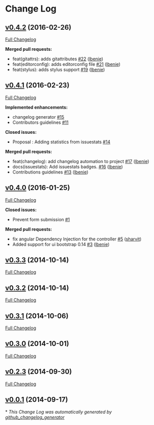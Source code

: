 # Change Log

## [v0.4.2](https://github.com/azachar/angular-language-picker/tree/v0.4.2) (2016-02-26)
[Full Changelog](https://github.com/azachar/angular-language-picker/compare/v0.4.1...v0.4.2)

**Merged pull requests:**

- feat\(gitattrs\): adds gitattributes [\#22](https://github.com/azachar/angular-language-picker/pull/22) ([lbenie](https://github.com/lbenie))
- feat\(editorconfig\): adds editorconfig file [\#21](https://github.com/azachar/angular-language-picker/pull/21) ([lbenie](https://github.com/lbenie))
- feat\(stylus\): adds stylus support [\#19](https://github.com/azachar/angular-language-picker/pull/19) ([lbenie](https://github.com/lbenie))

## [v0.4.1](https://github.com/azachar/angular-language-picker/tree/v0.4.1) (2016-02-23)
[Full Changelog](https://github.com/azachar/angular-language-picker/compare/v0.4.0...v0.4.1)

**Implemented enhancements:**

- changelog generator [\#15](https://github.com/azachar/angular-language-picker/issues/15)
- Contributors guidelines [\#11](https://github.com/azachar/angular-language-picker/issues/11)

**Closed issues:**

- Proposal : Adding statistics from issuestats [\#14](https://github.com/azachar/angular-language-picker/issues/14)

**Merged pull requests:**

- feat\(changelog\): add changelog automation to project [\#17](https://github.com/azachar/angular-language-picker/pull/17) ([lbenie](https://github.com/lbenie))
- docs\(issuestats\): Add issuestats badges. [\#16](https://github.com/azachar/angular-language-picker/pull/16) ([lbenie](https://github.com/lbenie))
- Contributions guidelines [\#13](https://github.com/azachar/angular-language-picker/pull/13) ([lbenie](https://github.com/lbenie))

## [v0.4.0](https://github.com/azachar/angular-language-picker/tree/v0.4.0) (2016-01-25)
[Full Changelog](https://github.com/azachar/angular-language-picker/compare/v0.3.3...v0.4.0)

**Closed issues:**

- Prevent form submission [\#1](https://github.com/azachar/angular-language-picker/issues/1)

**Merged pull requests:**

- fix angular Dependency Injection for the controller [\#5](https://github.com/azachar/angular-language-picker/pull/5) ([sharvit](https://github.com/sharvit))
- Added support for ui bootstrap 0.14 [\#3](https://github.com/azachar/angular-language-picker/pull/3) ([lbenie](https://github.com/lbenie))

## [v0.3.3](https://github.com/azachar/angular-language-picker/tree/v0.3.3) (2014-10-14)
[Full Changelog](https://github.com/azachar/angular-language-picker/compare/v0.3.2...v0.3.3)

## [v0.3.2](https://github.com/azachar/angular-language-picker/tree/v0.3.2) (2014-10-14)
[Full Changelog](https://github.com/azachar/angular-language-picker/compare/v0.3.1...v0.3.2)

## [v0.3.1](https://github.com/azachar/angular-language-picker/tree/v0.3.1) (2014-10-06)
[Full Changelog](https://github.com/azachar/angular-language-picker/compare/v0.3.0...v0.3.1)

## [v0.3.0](https://github.com/azachar/angular-language-picker/tree/v0.3.0) (2014-10-01)
[Full Changelog](https://github.com/azachar/angular-language-picker/compare/v0.2.3...v0.3.0)

## [v0.2.3](https://github.com/azachar/angular-language-picker/tree/v0.2.3) (2014-09-30)
[Full Changelog](https://github.com/azachar/angular-language-picker/compare/v0.0.1...v0.2.3)

## [v0.0.1](https://github.com/azachar/angular-language-picker/tree/v0.0.1) (2014-09-17)


\* *This Change Log was automatically generated by [github_changelog_generator](https://github.com/skywinder/Github-Changelog-Generator)*